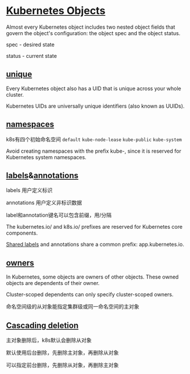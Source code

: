 # [Kubernetes Objects](https://kubernetes.io/docs/concepts/overview/working-with-objects/kubernetes-objects/)

Almost every Kubernetes object includes two nested object fields that govern the object's configuration: the object spec and the object status.

spec - desired state

status -  current state

## [unique](https://kubernetes.io/docs/concepts/overview/working-with-objects/names/)

Every Kubernetes object also has a UID that is unique across your whole cluster.

Kubernetes UIDs are universally unique identifiers (also known as UUIDs).

## [namespaces](https://kubernetes.io/docs/concepts/overview/working-with-objects/namespaces/)

k8s有四个初始命名空间 `default` `kube-node-lease` `kube-public` `kube-system`

Avoid creating namespaces with the prefix kube-, since it is reserved for Kubernetes system namespaces.

## [labels](https://kubernetes.io/docs/concepts/overview/working-with-objects/labels/)&[annotations](https://kubernetes.io/docs/concepts/overview/working-with-objects/annotations/)

labels 用户定义标识

annotations 用户定义非标识数据

label和annotation键名可以包含前缀，用/分隔

The kubernetes.io/ and k8s.io/ prefixes are reserved for Kubernetes core components.

[Shared labels](https://kubernetes.io/docs/concepts/overview/working-with-objects/common-labels/) and annotations share a common prefix: app.kubernetes.io.

## [owners](https://kubernetes.io/docs/concepts/overview/working-with-objects/owners-dependents/)

In Kubernetes, some objects are owners of other objects.
These owned objects are dependents of their owner.

Cluster-scoped dependents can only specify cluster-scoped owners.

命名空间级的从对象能指定集群级或同一命名空间的主对象

## [Cascading deletion](https://kubernetes.io/docs/concepts/architecture/garbage-collection/#cascading-deletion)

主对象删除后，k8s默认会删除从对象

默认使用后台删除，先删除主对象，再删除从对象

可以指定前台删除，先删除从对象，再删除主对象
